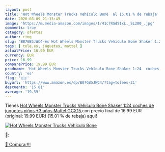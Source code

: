 ```yaml
---
layout: post
title: 'Hot Wheels Monster Trucks Vehículo Bone  al 15.01 % de rebaja'
date: 2020-08-09 21:13:49
image: 'https://m.media-amazon.com/images/I/41c7RGdS1xL._SL200_.jpg'
comments: true
category: ofertas
author: ring
slug: 'B07GB5JWC4-es Hot Wheels Monster Trucks Vehículo Bone Shaker 1:24 coches...'
tags: [ tole.es, juguetes, mattel ]
actualPrice: 16.99 EUR
currency: EUR
price: 16.99
comparePrice: 19.99 EUR
prodname: 'Hot Wheels Monster Trucks Vehículo Bone Shaker 1:24  coches de juguetes niños +3 años  Mattel GCX15 '
country: 'es'
flag: '🇪🇸'
buyurl: 'https://www.amazon.es/dp/B07GB5JWC4/?tag=tolees-21'
descuento: '15.01'
average: '19.39'
---
```


Tienes [Hot Wheels Monster Trucks Vehículo Bone Shaker 1:24  coches de juguetes niños +3 años  Mattel GCX15 ](https://www.amazon.es/dp/B07GB5JWC4/?tag=tolees-21) con precio final de  16.99 EUR (original: 19.99 EUR) (15.01 %  de rebaja) aqui!

[![Hot Wheels Monster Trucks Vehículo Bone ](https://m.media-amazon.com/images/I/41c7RGdS1xL._SL200_.jpg)](https://www.amazon.es/dp/B07GB5JWC4/?tag=tolees-21)

🔎:


[🛒 Comprar!!!](https://www.amazon.es/dp/B07GB5JWC4/?tag=tolees-21)
